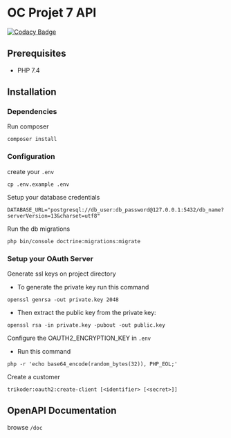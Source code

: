 # OC Projet 7 API

[![Codacy Badge](https://api.codacy.com/project/badge/Grade/b3e4a18083c746c08cd0f99f07bbe3ed)](https://app.codacy.com/gh/lima-fox/OC-projet7?utm_source=github.com&utm_medium=referral&utm_content=lima-fox/OC-projet7&utm_campaign=Badge_Grade_Settings)

## Prerequisites
- PHP 7.4

## Installation

### Dependencies
Run composer
``` 
composer install
```

### Configuration
create your `.env`
```
cp .env.example .env
```

Setup your database credentials
```
DATABASE_URL="postgresql://db_user:db_password@127.0.0.1:5432/db_name?serverVersion=13&charset=utf8"
```

Run the db migrations
```
php bin/console doctrine:migrations:migrate
```

### Setup your OAuth Server
Generate ssl keys on project directory

- To generate the private key run this command 
```
openssl genrsa -out private.key 2048
```
- Then extract the public key from the private key:
```
openssl rsa -in private.key -pubout -out public.key
```
Configure the OAUTH2_ENCRYPTION_KEY in `.env`
- Run this command
```
php -r 'echo base64_encode(random_bytes(32)), PHP_EOL;'
```
Create a customer
```
trikoder:oauth2:create-client [<identifier> [<secret>]]
```


## OpenAPI Documentation
browse `/doc`
